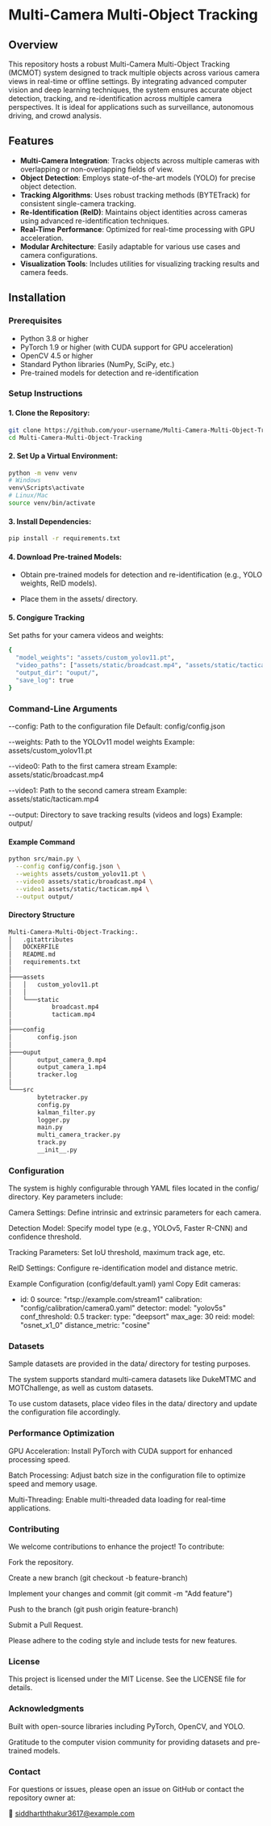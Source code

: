 # Multi-Camera Multi-Object Tracking

## Overview

This repository hosts a robust Multi-Camera Multi-Object Tracking (MCMOT) system designed to track multiple objects across various camera views in real-time or offline settings. By integrating advanced computer vision and deep learning techniques, the system ensures accurate object detection, tracking, and re-identification across multiple camera perspectives. It is ideal for applications such as surveillance, autonomous driving, and crowd analysis.

## Features

- **Multi-Camera Integration**: Tracks objects across multiple cameras with overlapping or non-overlapping fields of view.
- **Object Detection**: Employs state-of-the-art models (YOLO) for precise object detection.
- **Tracking Algorithms**: Uses robust tracking methods (BYTETrack) for consistent single-camera tracking.
- **Re-Identification (ReID)**: Maintains object identities across cameras using advanced re-identification techniques.
- **Real-Time Performance**: Optimized for real-time processing with GPU acceleration.
- **Modular Architecture**: Easily adaptable for various use cases and camera configurations.
- **Visualization Tools**: Includes utilities for visualizing tracking results and camera feeds.

## Installation

### Prerequisites

- Python 3.8 or higher  
- PyTorch 1.9 or higher (with CUDA support for GPU acceleration)  
- OpenCV 4.5 or higher  
- Standard Python libraries (NumPy, SciPy, etc.)  
- Pre-trained models for detection and re-identification  

### Setup Instructions

#### 1. Clone the Repository:

```bash
git clone https://github.com/your-username/Multi-Camera-Multi-Object-Tracking.git
cd Multi-Camera-Multi-Object-Tracking
```
#### 2. Set Up a Virtual Environment:
```bash
python -m venv venv
# Windows
venv\Scripts\activate
# Linux/Mac
source venv/bin/activate
```

#### 3. Install Dependencies:
```bash
pip install -r requirements.txt
```
#### 4. Download Pre-trained Models:
- Obtain pre-trained models for detection and re-identification (e.g., YOLO weights, ReID models).

- Place them in the assets/ directory.

#### 5. Congigure Tracking
Set paths for your camera videos and weights:

```bash
{
  "model_weights": "assets/custom_yolov11.pt",
  "video_paths": ["assets/static/broadcast.mp4", "assets/static/tacticam.mp4"],
  "output_dir": "ouput/",
  "save_log": true
}
```

### Command-Line Arguments
--config: Path to the configuration file
Default: config/config.json

--weights: Path to the YOLOv11 model weights
Example: assets/custom_yolov11.pt

--video0: Path to the first camera stream
Example: assets/static/broadcast.mp4

--video1: Path to the second camera stream
Example: assets/static/tacticam.mp4

--output: Directory to save tracking results (videos and logs)
Example: output/

#### Example Command
```bash
python src/main.py \
  --config config/config.json \
  --weights assets/custom_yolov11.pt \
  --video0 assets/static/broadcast.mp4 \
  --video1 assets/static/tacticam.mp4 \
  --output output/
```
#### Directory Structure
```bash
Multi-Camera-Multi-Object-Tracking:.
│   .gitattributes
│   DOCKERFILE
│   README.md
│   requirements.txt
│
├───assets
│   │   custom_yolov11.pt
│   │
│   └───static
│           broadcast.mp4
│           tacticam.mp4
│
├───config
│       config.json
│
├───ouput
│       output_camera_0.mp4
│       output_camera_1.mp4
│       tracker.log
│
└───src
        bytetracker.py
        config.py
        kalman_filter.py
        logger.py
        main.py
        multi_camera_tracker.py
        track.py
        __init__.py
```

### Configuration
The system is highly configurable through YAML files located in the config/ directory. Key parameters include:

Camera Settings: Define intrinsic and extrinsic parameters for each camera.

Detection Model: Specify model type (e.g., YOLOv5, Faster R-CNN) and confidence threshold.

Tracking Parameters: Set IoU threshold, maximum track age, etc.

ReID Settings: Configure re-identification model and distance metric.

Example Configuration (config/default.yaml)
yaml
Copy
Edit
cameras:
  - id: 0
    source: "rtsp://example.com/stream1"
    calibration: "config/calibration/camera0.yaml"
detector:
  model: "yolov5s"
  conf_threshold: 0.5
tracker:
  type: "deepsort"
  max_age: 30
reid:
  model: "osnet_x1_0"
  distance_metric: "cosine"

### Datasets
Sample datasets are provided in the data/ directory for testing purposes.

The system supports standard multi-camera datasets like DukeMTMC and MOTChallenge, as well as custom datasets.

To use custom datasets, place video files in the data/ directory and update the configuration file accordingly.

### Performance Optimization
GPU Acceleration: Install PyTorch with CUDA support for enhanced processing speed.

Batch Processing: Adjust batch size in the configuration file to optimize speed and memory usage.

Multi-Threading: Enable multi-threaded data loading for real-time applications.

### Contributing
We welcome contributions to enhance the project! To contribute:

Fork the repository.

Create a new branch (git checkout -b feature-branch)

Implement your changes and commit (git commit -m "Add feature")

Push to the branch (git push origin feature-branch)

Submit a Pull Request.

Please adhere to the coding style and include tests for new features.

### License
This project is licensed under the MIT License. See the LICENSE file for details.

### Acknowledgments
Built with open-source libraries including PyTorch, OpenCV, and YOLO.

Gratitude to the computer vision community for providing datasets and pre-trained models.

### Contact
For questions or issues, please open an issue on GitHub or contact the repository owner at:

📧 siddharththakur3617@example.com
